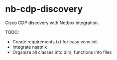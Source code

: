 # nb-cdp-discovery
Cisco CDP discovery with Netbox integration. 

TODO: 

- Create requirements.txt for easy venv init
- Integrate nsatnik
- Organize all classes into dirs, functions into files
